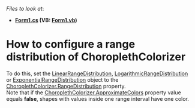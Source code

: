 <!-- default file list -->
*Files to look at*:

* **[Form1.cs](./CS/RangeDistributionExample/Form1.cs) (VB: [Form1.vb](./VB/RangeDistributionExample/Form1.vb))**
<!-- default file list end -->
# How to configure a range distribution of ChoroplethColorizer


<p>To do this, set the <a href="https://documentation.devexpress.com/#XAML/clsDevExpressUIXamlMapLinearRangeDistributiontopic">LinearRangeDistribution</a>, <a href="https://documentation.devexpress.com/#XAML/clsDevExpressUIXamlMapLogarithmicRangeDistributiontopic">LogarithmicRangeDistribution</a>  or <a href="https://documentation.devexpress.com/#XAML/clsDevExpressUIXamlMapExponentialRangeDistributiontopic">ExponentialRangeDistribution</a> object to the <a href="https://documentation.devexpress.com/#WindowsForms/DevExpressXtraMapChoroplethColorizer_RangeDistributiontopic">ChoroplethColorizer.RangeDistribution</a> property.<br />Note that if the <a href="https://documentation.devexpress.com/#WindowsForms/DevExpressXtraMapChoroplethColorizer_ApproximateColorstopic">ChoroplethColorizer.ApproximateColors</a> property value equals <strong>false</strong>, shapes with values inside one range interval have one color.</p>

<br/>


